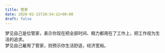 ```yaml
---
title: 管家
date: 2020-02-15T20:54:12+08:00
draft: false
---
```


梦见自己是位管家，表示你现在把全部时间、精力都用在了工作上，把工作视为生活的追求。<br>
梦见自己雇用了管家，则预示你生活舒适，经济宽裕。<br>
